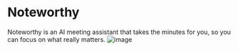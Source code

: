 # Noteworthy
Noteworthy is an AI meeting assistant that takes the minutes for you, so you can focus on what really matters.
![image](https://github.com/user-attachments/assets/0790ea20-8523-4388-a467-568d173c8de3)
